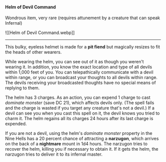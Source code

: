#### Helm of Devil Command

Wondrous item, very rare (requires attunement by a creature that can speak Infernal)

![[Helm of Devil Command.webp]]

---

This bulky, eyeless helmet is made for a **pit fiend** but magically resizes to fit the heads of other wearers.

While wearing the helm, you can see out of it as though you weren't wearing it. In addition, you know the exact location and type of all devils within 1,000 feet of you. You can telepathically communicate with a devil within range, or you can broadcast your thoughts to all devils within range. The devils receiving your broadcasted thoughts have no special means of replying to them.

The helm has 3 charges. As an action, you can expend 1 charge to cast *dominate monster* (save DC 21), which affects devils only. (The spell fails and the charge is wasted if you target any creature that's not a devil.) If a devil can see you when you cast this spell on it, the devil knows you tried to charm it. The helm regains all its charges 24 hours after its last charge is expended.

If you are not a devil, using the helm's *dominate monster* property in the Nine Hells has a 20 percent chance of attracting a **narzugon**, which arrives on the back of a **nightmare** mount in 1d4 hours. The narzugon tries to recover the helm, killing you if necessary to obtain it. If it gets the helm, the narzugon tries to deliver it to its infernal master.



